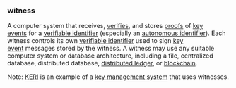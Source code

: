 ### witness

<p class="c8"><span>A computer system that receives, </span><span class="c2"><a class="c3" href="#h.xfewd7t01hu0">verifies</a></span><span>, and stores </span><span class="c2"><a class="c3" href="#h.r2qw6757lopw">proofs</a></span><span>&nbsp;of </span><span class="c2"><a class="c3" href="#h.w6skxxfqgbqp">key events</a></span><span>&nbsp;for a </span><span class="c2"><a class="c3" href="#h.wyda231qefe">verifiable identifier</a></span><span>&nbsp;(especially an </span><span class="c2"><a class="c3" href="#h.bz098kwwc559">autonomous identifier</a></span><span>)</span><span>. Each witness controls its own </span><span class="c2"><a class="c3" href="#h.wyda231qefe">verifiable identifier</a></span><span>&nbsp;used to sign </span><span class="c2"><a class="c3" href="#h.w6skxxfqgbqp">key event</a></span><span>&nbsp;messages stored by the witness. A witness may use any suitable computer system or database architecture, including a file, centralized database, distributed database, </span><span class="c2"><a class="c3" href="#h.eoh04mpatko3">distributed ledger</a></span><span>, or </span><span class="c2"><a class="c3" href="#h.bxz57auzxstx">blockchain</a></span><span class="c0">.</span></p><p class="c8"><span>Note: </span><span class="c2"><a class="c3" href="#h.7pp65h7qs9lu">KERI</a></span><span>&nbsp;is an example of a </span><span class="c2"><a class="c3" href="#h.q0w3jq78va39">key management system</a></span><span>&nbsp;that uses witnesses.</span></p>